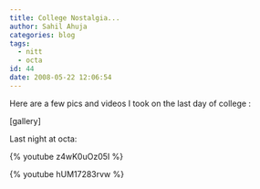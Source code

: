 ```yaml
---
title: College Nostalgia...
author: Sahil Ahuja
categories: blog
tags:
  - nitt
  - octa
id: 44
date: 2008-05-22 12:06:54
---
```


Here are a few pics and videos I took on the last day of college :

[gallery]

Last night at octa:

{% youtube z4wK0uOz05I %}

{% youtube hUM17283rvw %}
